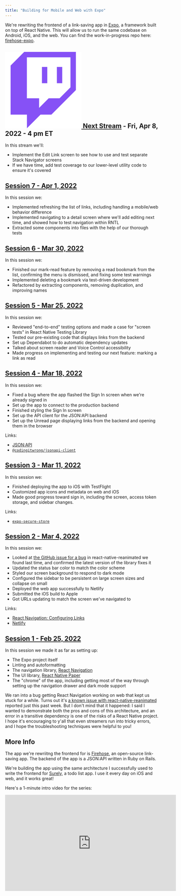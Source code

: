 ```yaml
---
title: "Building for Mobile and Web with Expo"
---
```


We're rewriting the frontend of a link-saving app in [Expo](https://expo.dev/), a framework built on top of React Native. This will allow us to run the same codebase on Android, iOS, and the web. You can find the work-in-progress repo here: [firehose-expo](https://github.com/CodingItWrong/firehose-expo).

<h2>
  <a href="https://www.twitch.tv/codingitwrong">
    <img src="/img/logos/twitch.png" alt="Twitch logo" class="stream-logo" />
    Next Stream</a> - Fri, Apr 8, 2022 - 4 pm ET
</h2>

In this stream we'll:

- Implement the Edit Link screen to see how to use and test separate Stack Navigator screens
- If we have time, add test coverage to our lower-level utility code to ensure it's covered

## [Session 7 - Apr 1, 2022](https://www.youtube.com/watch?v=rQ6zNXlAYHs&list=PLXXnezSEtvNPlwbFvG3NzJAW5ikYsG2Lh&index=7)

In this session we:

- Implemented refreshing the list of links, including handling a mobile/web behavior difference
- Implemented navigating to a detail screen where we'll add editing next time, and showed how to test navigation within RNTL
- Extracted some components into files with the help of our thorough tests

## [Session 6 - Mar 30, 2022](https://www.youtube.com/watch?v=xCcZJ7bQFQA&list=PLXXnezSEtvNPlwbFvG3NzJAW5ikYsG2Lh&index=6)

In this session we:

- Finished our mark-read feature by removing a read bookmark from the list, confirming the menu is dismissed, and fixing some test warnings
- Implemented deleting a bookmark via test-driven development
- Refactored by extracting components, removing duplication, and improving names

## [Session 5 - Mar 25, 2022](https://www.youtube.com/watch?v=wln9_z9LEfU&list=PLXXnezSEtvNPlwbFvG3NzJAW5ikYsG2Lh&index=5)

In this session we:

- Reviewed "end-to-end" testing options and made a case for "screen tests" in React Native Testing Library
- Tested our pre-existing code that displays links from the backend
- Set up Dependabot to do automatic dependency updates
- Talked about screen reader and Voice Control accessibility
- Made progress on implementing and testing our next feature: marking a link as read

## [Session 4 - Mar 18, 2022](https://www.youtube.com/watch?v=qVIAcX7GG0Y&list=PLXXnezSEtvNPlwbFvG3NzJAW5ikYsG2Lh&index=4)

In this session we:

- Fixed a bug where the app flashed the Sign In screen when we're already signed in
- Set up the app to connect to the production backend
- Finished styling the Sign In screen
- Set up the API client for the JSON:API backend
- Set up the Unread page displaying links from the backend and opening them in the browser

Links:

- [JSON:API](https://jsonapi.org)
- [`@codingitwrong/jsonapi-client`](https://github.com/codingitwrong/jsonapi-client#readme)

## [Session 3 - Mar 11, 2022](https://www.youtube.com/watch?v=BNHXwHAec18&list=PLXXnezSEtvNPlwbFvG3NzJAW5ikYsG2Lh&index=3)

In this session we:

- Finished deploying the app to iOS with TestFlight
- Customized app icons and metadata on web and iOS
- Made good progress toward sign in, including the screen, access token storage, and sidebar changes.

Links:

- [`expo-secure-store`](https://docs.expo.dev/versions/latest/sdk/securestore/)

## [Session 2 - Mar 4, 2022](https://www.youtube.com/watch?v=utW8qME38mQ&list=PLXXnezSEtvNPlwbFvG3NzJAW5ikYsG2Lh&index=2)

In this session we:

- Looked at [the GitHub issue for a bug](https://github.com/software-mansion/react-native-reanimated/issues/3026) in react-native-reanimated we found last time, and confirmed the latest version of the library fixes it
- Updated the status bar color to match the color scheme
- Styled our screen background to respond to dark mode
- Configured the sidebar to be persistent on large screen sizes and collapse on small
- Deployed the web app successfully to Netlify
- Submitted the iOS build to Apple
- Got URLs updating to match the screen we've navigated to

Links:

- [React Navigation: Configuring Links](https://reactnavigation.org/docs/configuring-links)
- [Netlify](https://www.netlify.com)

## [Session 1 - Feb 25, 2022](https://www.youtube.com/watch?v=VSZEfQx-byg&list=PLXXnezSEtvNPlwbFvG3NzJAW5ikYsG2Lh)

In this session we made it as far as setting up:

- The Expo project itself
- Linting and autoformatting
- The navigation library, [React Navigation](https://reactnavigation.org/)
- The UI library, [React Native Paper](https://reactnativepaper.com/)
- The "chrome" of the app, including getting most of the way through setting up the navigation drawer and dark mode support

We ran into a bug getting React Navigation working on web that kept us stuck for a while. Turns out it's [a known issue with react-native-reanimated](https://github.com/software-mansion/react-native-reanimated/issues/3026) reported just this past week. But I don't mind that it happened: I said I wanted to demonstrate both the pros and cons of this architecture, and an error in a transitive dependency is one of the risks of a React Native project. I hope it's encouraging to y'all that even streamers run into tricky errors, and I hope the troubleshooting techniques were helpful to you!

## More Info

The app we're rewriitng the frontend for is [Firehose](https://github.com/CodingItWrong/firehose-api), an open-source link-saving app. The backend of the app is a JSON:API written in Ruby on Rails.

We're building the app using the same architecture I successfully used to write the frontend for [Surely](https://surelytodo.com), a todo list app. I use it every day on iOS and web, and it works great!

Here's a 1-minute intro video for the series:

<iframe width="560" height="315" src="https://www.youtube-nocookie.com/embed/UNGFDVrGQtk" title="YouTube video player" frameborder="0" allow="accelerometer; autoplay; clipboard-write; encrypted-media; gyroscope; picture-in-picture" allowfullscreen></iframe>